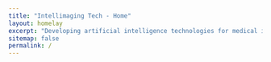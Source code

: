```yaml
---
title: "Intellimaging Tech - Home"
layout: homelay
excerpt: "Developing artificial intelligence technologies for medical imaging"
sitemap: false
permalink: /
---
```

<html>    
     <head>
    <meta charset="UTF-8">
    <meta name="viewport" content="width=device-width, initial-scale=1.0">
    <title>Zoom Image on Link Click</title>
    <style>
        /* Container for links */
        .link-container {
            padding: 20px;
        }

        /* Styling for links */
        .image-link {
            display: block;
            margin: 10px 0;
            text-decoration: none;
            color: #007BFF;
            cursor: pointer;
        }

        .image-link:hover {
            text-decoration: underline;
        }

        /* Modal (fixed window) styling */
        .modal {
            display: none;
            position: fixed;
            top: 0;
            left: 0;
            width: 100%;
            height: 100%;
            background-color: rgba(0, 0, 0, 0.8);
            justify-content: center;
            align-items: center;
            z-index: 1000;
        }

        .modal-content {
            position: relative;
            text-align: center;
        }

        .modal-image {
            max-width: 80%;
            max-height: 70vh;
            transition: transform 0.3s ease;
            cursor: pointer;
        }

        .zoomed {
            transform: scale(2); /* 2x zoom */
        }

        .close {
            position: absolute;
            top: 20px;
            right: 30px;
            color: white;
            font-size: 40px;
            cursor: pointer;
        }
    </style>
</head>
<body>
<p style="text-align: justify;">Artificial Intelligence (AI) is revolutionizing medical imaging by enhancing diagnostic precision, streamlining workflow efficiency, and enabling early disease detection. Leveraging machine learning (ML) and deep learning (DL) techniques, AI-driven tools interpret complex medical images—such as MRIs, CT scans, and ultrasounds—transforming radiology and extending its reach across healthcare. These tools expertly identify abnormalities like tumors, fractures, and infections, while supporting early detection of cancers, cardiovascular diseases, and neurological disorders. AI accurately delineates anatomical structures and lesions, facilitating surgical planning, radiation therapy, and other interventions. Additionally, it distinguishes benign from malignant lesions, categorizes disease subtypes, informs personalized treatment strategies, and measures tumor volume, organ size, and vascular characteristics while tracking disease progression and treatment response. Specializing in X-ray tomographic imaging, photoacoustic imaging, and advanced image reconstruction and analysis, we are developing innovative theories, methods, software, and hardware systems for clinical use in disease detection and diagnosis. We welcome collaboration with partners and funding agencies on transformative, high-impact projects.</p>
<br>
<div class="image-gallery"> 
     <a href="#" onclick="openModal('{{ site.url }}{{ site.baseurl }}/images/Slide1.PNG', 'Image1')">
     <img class="mySlides" src="{{ site.url }}{{ site.baseurl }}/images/Slide1.PNG" style="width:100%"/></a>
     <a href="#" onclick="openModal('{{ site.url }}{{ site.baseurl }}/images/Slide000.png', 'Image2')">
     <img class="mySlides" src="{{ site.url }}{{ site.baseurl }}/images/Slide000.png" style="width:100%"/></a>
     <a href="#" onclick="openModal('{{ site.url }}{{ site.baseurl }}/images/Slide11.png', 'Image3')">
     <img class="mySlides" src="{{ site.url }}{{ site.baseurl }}/images/Slide11.png" style="width:100%"/></a>
     <a href="#" onclick="openModal('{{ site.url }}{{ site.baseurl }}/images/Slide3.png', 'Image4')">
     <img class="mySlides" src="{{ site.url }}{{ site.baseurl }}/images/Slide3.png" style="width:100%"/></a>
</div>
<br>
<div style="text-align: center;">
  <button class="w3-button w3-black w3-display-left" onclick="plusDivs(-1)">❮ Prev</button>
  <button class="w3-button w3-black w3-display-right" onclick="plusDivs(1)">Next ❯</button>
</div>

<script>
var slideIndex = 1;
showDivs(slideIndex);

function plusDivs(n) {
  showDivs(slideIndex += n);
}

function showDivs(n) {
  var i;
  var x = document.getElementsByClassName("mySlides");
  if (n > x.length) {slideIndex = 1}
  if (n < 1) {slideIndex = x.length}
  for (i = 0; i < x.length; i++) {
    x[i].style.display = "none";  
  }
  x[slideIndex-1].style.display = "block";  
}
</script>

    <!-- Modal (fixed window) -->
    <div class="modal" id="imageModal">
        <div class="modal-content">
            <span class="close" onclick="closeModal()">×</span>
            <img id="modalImage" class="modal-image" onclick="toggleZoom(this)">
        </div>
    </div>

    <script>
        // Open modal with the linked image
        function openModal(imgSrc, imgAlt) {
            const modal = document.getElementById('imageModal');
            const modalImage = document.getElementById('modalImage');
            modalImage.src = imgSrc;
            modalImage.alt = imgAlt;
            modalImage.classList.remove('zoomed'); // Reset zoom
            modal.style.display = 'flex';
        }

        // Close modal
        function closeModal() {
            document.getElementById('imageModal').style.display = 'none';
        }

        // Toggle zoom on click
        function toggleZoom(image) {
            image.classList.toggle('zoomed');
        }

        // Close modal when clicking outside the image
        document.getElementById('imageModal').onclick = function(e) {
            if (e.target === this) closeModal();
        };
    </script>

</body>
</html>
